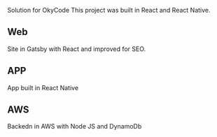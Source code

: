 Solution for OkyCode 
This project was built in React and React Native.

## Web 

Site in Gatsby with React and improved for SEO.

## APP

App built in React Native 

## AWS

Backedn in AWS with Node JS and DynamoDb
